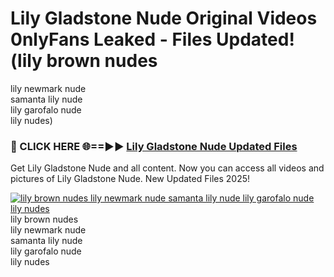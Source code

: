 # Lily Gladstone Nude Original Videos 0nlyFans Leaked - Files Updated! (lily brown nudes<br>
lily newmark nude<br>
samanta lily nude<br>
lily garofalo nude<br>
lily nudes)

<h3>🔴 CLICK HERE 🌐==►► <a href="https://tinyurl.com/2p9ay9w9" rel="nofollow">Lily Gladstone Nude Updated Files</a></h3>

Get Lily Gladstone Nude and all content. Now you can access all videos and pictures of Lily Gladstone Nude. New Updated Files 2025!

[![lily brown nudes<br>
lily newmark nude<br>
samanta lily nude<br>
lily garofalo nude<br>
lily nudes](https://i.imgur.com/KQgVmj3.gif)](https://tinyurl.com/2p9ay9w9)
lily brown nudes<br>
lily newmark nude<br>
samanta lily nude<br>
lily garofalo nude<br>
lily nudes